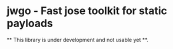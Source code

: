 # jwgo - Fast jose toolkit for static payloads

** This library is under development and not usable yet **.

